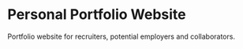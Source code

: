 # Personal Portfolio Website

Portfolio website for recruiters, potential employers and collaborators. 


